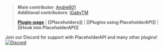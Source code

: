> **Main contributor**: [Andre601](/Andre601)  
> **Additional contributors**: [iGabyTM](/iGabyTM)
>
> **[Plugin-page](https://www.spigotmc.org/resources/6245/)** | **[[Placeholders]]** | **[[Plugins using PlaceholderAPI]]**
 | **[[Hook into PlaceholderAPI]]**

Join our Discord for support with PlaceholderAPI and many other plugins!  
[![Discord](https://discordapp.com/api/guilds/164280494874165248/widget.png)](https://helpch.at/discord 'Click to join!')